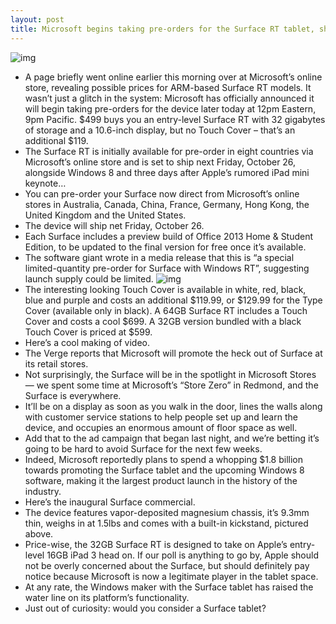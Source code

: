 ```yaml
---
layout: post
title: Microsoft begins taking pre-orders for the Surface RT tablet, shipping October 26
---
```

![img](http://media.idownloadblog.com/wp-content/uploads/2012/06/surface.jpg)
* A page briefly went online earlier this morning over at Microsoft’s online store, revealing possible prices for ARM-based Surface RT models. It wasn’t just a glitch in the system: Microsoft has officially announced it will begin taking pre-orders for the device later today at 12pm Eastern, 9pm Pacific. $499 buys you an entry-level Surface RT with 32 gigabytes of storage and a 10.6-inch display, but no Touch Cover – that’s an additional $119.
* The Surface RT is initially available for pre-order in eight countries via Microsoft’s online store and is set to ship next Friday, October 26, alongside Windows 8 and three days after Apple’s rumored iPad mini keynote…
* You can pre-order your Surface now direct from Microsoft’s online stores in Australia, Canada, China, France, Germany, Hong Kong, the United Kingdom and the United States.
* The device will ship net Friday, October 26.
* Each Surface includes a preview build of Office 2013 Home & Student Edition, to be updated to the final version for free once it’s available.
* The software giant wrote in a media release that this is “a special limited-quantity pre-order for Surface with Windows RT”, suggesting launch supply could be limited.
![img](http://media.idownloadblog.com/wp-content/uploads/2012/06/Microsoft-Surface-tablet-back-kickstand.jpg)
* The interesting looking Touch Cover is available in white, red, black, blue and purple and costs an additional $119.99, or $129.99 for the Type Cover (available only in black). A 64GB Surface RT includes a Touch Cover and costs a cool $699. A 32GB version bundled with a black Touch Cover is priced at $599.
* Here’s a cool making of video.
* The Verge reports that Microsoft will promote the heck out of Surface at its retail stores.
* Not surprisingly, the Surface will be in the spotlight in Microsoft Stores — we spent some time at Microsoft’s “Store Zero” in Redmond, and the Surface is everywhere.
* It’ll be on a display as soon as you walk in the door, lines the walls along with customer service stations to help people set up and learn the device, and occupies an enormous amount of floor space as well.
* Add that to the ad campaign that began last night, and we’re betting it’s going to be hard to avoid Surface for the next few weeks.
* Indeed, Microsoft reportedly plans to spend a whopping $1.8 billion towards promoting the Surface tablet and the upcoming Windows 8 software, making it the largest product launch in the history of the industry.
* Here’s the inaugural Surface commercial.
* The device features vapor-deposited magnesium chassis, it’s 9.3mm thin, weighs in at 1.5lbs and comes with a built-in kickstand, pictured above.
* Price-wise, the 32GB Surface RT is designed to take on Apple’s entry-level 16GB iPad 3 head on. If our poll is anything to go by, Apple should not be overly concerned about the Surface, but should definitely pay notice because Microsoft is now a legitimate player in the tablet space.
* At any rate, the Windows maker with the Surface tablet has raised the water line on its platform’s functionality.
* Just out of curiosity: would you consider a Surface tablet?

